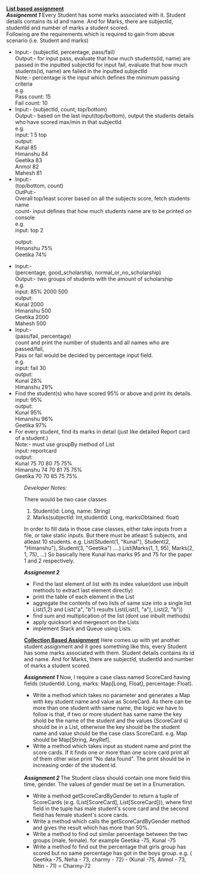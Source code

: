 <b><u>List based assignment</u></b>
<br/>
<b><i>Assignemnt 1</i></b>
Every Student has some marks associated with it. Student details contains its id and name.
And for Marks, there are subjectId, studentId and number of marks a student scored.
<br/>
Following are the requirements which is required to gain from above scenario (i.e. Student and marks)
<br/>
<ul>
<li>
Input:- (subjectId, percentage, pass/fail)<br/>
Output:- for input pass, evaluate that how much students(id, name) are passed in the inputted subjectId
	for input fail, evaluate that how much students(id, name) are failed in the inputted subjectId
	<br/>
Note:- percentage is the input which defines the minimum passing criteria <br/>
e.g. <br/>
Pass count: 15<br/>
Fail count: 10<br/>
</li>
<li>
Input:- (subjectId, count, top/bottom)<br/>
Output:- based on the last input(top/bottom), output the students details who have scored max/min in that subjectId<br/>
e.g. <br/>
input: 1 5 top<br/>
output: <br/>
Kunal 85<br/>
Himanshu 84<br/>
Geetika 83<br/>
Anmol 82<br/>
Mahesh 81<br/>
</li>
<li>
Input:-<br/>
(top/bottom, count)<br/>
OutPut:-<br/>
Overall top/least scorer based on all the subjects score, fetch students name<br/>
count- input defines that how much students name are to be printed on console<br/>
e.g.<br/>
input: top 2<br/>

output:<br/>
Himanshu 75%<br/>
Geetika 74%<br/>
</li>

<li>
Input:-<br/>
(percentage, good_scholarship, normal_or_no_scholarship)<br/>
Output:- two groups of students with the amount of scholarship<br/>
e.g.<br/>
input: 85% 2000 500<br/>
output: <br/>
Kunal 2000<br/>
Himanshu 500<br/>
Geetika 2000<br/>
Mahesh 500<br/>
</li>
<li>
Input:-<br/>
(pass/fail, percentage)<br/>
count and print the number of students and all names who are passed/fail,<br/>
Pass or fail would be decided by percentage input field.<br/>
e.g.<br/>
input: fail 30<br/>
output: <br/>
Kunal 28%<br/>
Himanshu 29%<br/>
</li>
<li>
Find the student(s) who have scored 95% or above and print its details.<br/>
input: 95%<br/>
output:<br/>
Kunal 95%<br/>
Himanshu 96%<br/>
Geetika 97%<br/>
</li>
<li>
For every student, find its marks in detail (just like detailed Report card of a student.)<br/>
Note:- must use groupBy method of List<br/>
input: reportcard<br/>
output:<br/>
Kunal 75 70 80 75 75%<br/>
Himanshu 74 70 81 75 75%<br/>
Geetika 70 70 85 75 75%<br/>
</li>
<ul>

<i>Developer Notes:</i>

There would be two case classes<br/>
1) Student(id: Long, name: String)<br/>
2) Marks(subjectId: Int,studentId: Long, marksObtained: float)<br/>

In order to fill data in those case classes, either take inputs from a file, or take static inputs. But there must be atleast 5 subjects, and atleast 10 students.
e.g. List(Student(1, "Kunal"), Student(2, "Himanshu"), Student(3, "Geetika") ....)
List(Marks(1, 1, 95), Marks(2, 1, 75), ...)
So basically here Kunal has marks 95 and 75 for the paper 1 and 2 respectively.
<br/>

<b><i>Assignemnt 2</i></b>
- Find the last element of list with its index value(dont use inbuilt methods to extract last element directly)<br/>
- print the table of each element in the List<br/>
- aggregate the contents of two lists of same size into a single list<br/>
	List(1,2) and List("a", "b") results List(List(1, "a"), List(2, "b"))<br/>
- find sum and multiplication of the list (dont use inbuilt methods)<br/>
- apply quicksort and mergesort on the Lists<br/>
- implement Stack and Queue using Lists.<br/>


<b><u>Collection Based Assignment</u></b>
Here comes up with yet another student assignment and it goes something like this, every Student has some marks associated with them.
Student details contains its id and name. And for Marks, there are subjectId, studentId and number of marks a student scored.


<b><i>Assignment 1</i></b> Now, I require a case class named ScoreCard having fields (studentId: Long, marks: Map[Long, Float], percentage: Float).
<br/>
<ul>
<li>
Write a method which takes no parameter and generates a Map with key student name and value as ScoreCard. As there can be more than one student with same name, the logic we have to follow is that, if two or more student has same name the key shold be the name of the student and the values (ScoreCard s) should be in a List, otherwise the key should be the student name and value should be the case class ScoreCard. e.g. Map should be Map[String, AnyRef].
</li>
<li>
Write a method which takes input as student name and print the score cards. If it finds one or more than one score card print all of them other wise print "No data found". The print should be in increasing order of the student id.
</li>
</ul>
<br/>
<b><i>Assignment 2 </i></b> The Student class should contain one more field this time, gender. The values of gender must be set in a Enumeration.
<br/>
<ul>
<li>
Write a method getScoreCardByGender to return a tuple of ScoreCards (e.g. (List[ScoreCard], List[ScoreCard])), where first field in the tuple has male student's score card and the second field has female student's score cards.
</li>
<li>
Write a method which calls the getScoreCardByGender method and gives the result which has more than 50%.
</li>
<li>
Write a method to find out similar percentage between the two groups (male, female). for example Geetika -75, Kunal -75
</li>
<li>
Write a method fo find out the percentage that girls group has scored but no same percentage has got in the boys group. e.g. ( Geetika -75, Neha - 73, charmy - 72) - (Kunal -75, Anmol - 73, Nitin - 71) = Charmy-72
</li>
</ul>